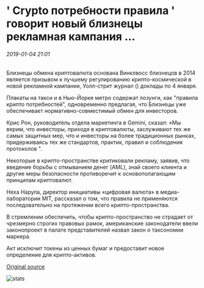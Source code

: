 # ' Crypto потребности правила ' говорит новый близнецы рекламная кампания ...

###### 2019-01-04 21:01

Близнецы обмена криптовалюта основана Винклвосс близнецов в 2014 является призывом к лучшему регулированию крипто-космической в новой рекламной кампании, Уолл-стрит журнал () доклады по 4 января.

Плакаты на такси и в Нью-Йорке метро содержат лозунги, как "правила крипто потребностей", одновременно предлагая, что Близнецы уже обеспечивает нормативно-совместимый обмен для инвесторов.

Крис Рон, руководитель отдела маркетинга в Gemini, сказал: «Мы верим, что инвесторы, приходя в криптовалюты, заслуживают тех же самых защитных мер, что и инвесторы на более традиционных рынках, придерживаясь тех же стандартов, практик, правил и соблюдения протоколов ".

Некоторые в крипто-пространстве критиковали рекламу, заявив, что введение борьбы с отмыванием денег (AML), знай своего клиента и другие меры безопасности противоречит к основополагающим принципам криптовалют.

Неха Нарула, директор инициативы «цифровая валюта» в медиа-лаборатории MIT, рассказал о том, что правила не применяются последовательно на протяжении всего крипто-пространства.

В стремлении обеспечить, чтобы крипто-пространство не страдает от чрезмерно строгих правовых рамок, американские законодатели ввели законопроект в палате представителей назвал закон о таксономии маркера.

Акт исключит токены из ценных бумаг и предоставит новое определение для крипто-активов.

[Original source](https://cointelegraph.com/news/crypto-needs-rules-says-new-gemini-ad-campaign)

![stats](https://c.statcounter.com/11760860/0/a89fa40b/1/ "stats")